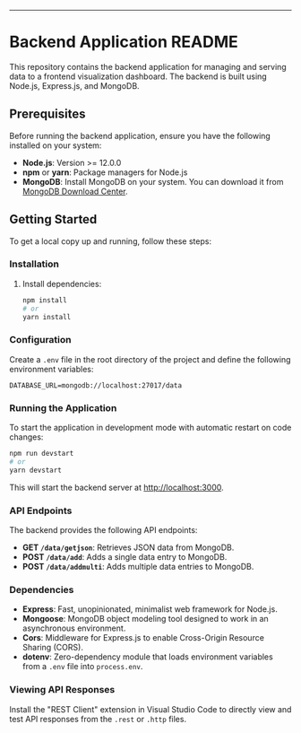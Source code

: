
---

# Backend Application README

This repository contains the backend application for managing and serving data to a frontend visualization dashboard. The backend is built using Node.js, Express.js, and MongoDB.

## Prerequisites

Before running the backend application, ensure you have the following installed on your system:

- **Node.js**: Version >= 12.0.0
- **npm** or **yarn**: Package managers for Node.js
- **MongoDB**: Install MongoDB on your system. You can download it from [MongoDB Download Center](https://www.mongodb.com/try/download).

## Getting Started

To get a local copy up and running, follow these steps:

### Installation

1. Install dependencies:

   ```bash
   npm install
   # or
   yarn install
   ```

### Configuration

Create a `.env` file in the root directory of the project and define the following environment variables:

```
DATABASE_URL=mongodb://localhost:27017/data

```

### Running the Application

To start the application in development mode with automatic restart on code changes:

```bash
npm run devstart
# or
yarn devstart
```

This will start the backend server at [http://localhost:3000](http://localhost:3000).

### API Endpoints

The backend provides the following API endpoints:

- **GET `/data/getjson`**: Retrieves JSON data from MongoDB.
- **POST `/data/add`**: Adds a single data entry to MongoDB.
- **POST `/data/addmulti`**: Adds multiple data entries to MongoDB.

### Dependencies

- **Express**: Fast, unopinionated, minimalist web framework for Node.js.
- **Mongoose**: MongoDB object modeling tool designed to work in an asynchronous environment.
- **Cors**: Middleware for Express.js to enable Cross-Origin Resource Sharing (CORS).
- **dotenv**: Zero-dependency module that loads environment variables from a `.env` file into `process.env`.

### Viewing API Responses

Install the "REST Client" extension in Visual Studio Code to directly view and test API responses from the `.rest` or `.http` files.